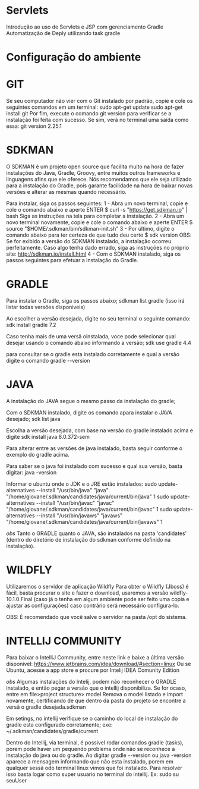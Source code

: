 # Servlets
Introdução ao uso de Servlets e JSP com gerenciamento Gradle
Automatização de Deply utilizando task gradle

# Configuração do ambiente

# GIT
Se seu computador não vier com o Git instalado por padrão, copie e cole os seguintes comandos em um terminal: sudo apt-get update sudo apt-get install git
Por fim, execute o comando git version para verificar se a instalação foi feita com sucesso. Se sim, verá no terminal uma saída como essa: git version 2.25.1

# SDKMAN
O SDKMAN é um projeto open source que facilita muito na hora de fazer instalações do Java, Gradle, Groovy, entre muitos outros frameworks e linguagens afins que ele oferece. Nós recomendamos que ele seja utilizado para a instalação do Gradle, pois garante facilidade na hora de baixar novas versões e alterar as mesmas quando necessário.

Para instalar, siga os passos seguintes:
1 - Abra um novo terminal, copie e cole o comando abaixo e aperte ENTER $ curl -s "https://get.sdkman.io" | bash Siga as instruções na tela para completar a instalação.
2 - Abra um novo terminal novamente, copie e cole o comando abaixo e aperte ENTER $ source "$HOME/.sdkman/bin/sdkman-init.sh"
3 - Por último, digite o comando abaixo para ter certeza de que tudo deu certo $ sdk version OBS: Se for exibido a versão do SDKMAN instalado, a instalação ocorreu perfeitamente. Caso algo tenha dado errado, siga as instruções no próprio site: http://sdkman.io/install.html
4 - Com o SDKMAN instalado, siga os passos seguintes para efetuar a instalação do Gradle.

# GRADLE
Para instalar o Gradle, siga os passos abaixo;
sdkman list gradle (isso irá listar todas versões disponiveis)

Ao escolher a versão desejada, digite no seu terminal o seguinte comando:
sdk install gradle 7.2

Caso tenha mais de uma versã oinstalada, voce pode selecionar qual desejar usando o comando abaixo informando a versão;
sdk use gradle 4.4

para consultar se o gradle esta instalado corretamente e qual a versão digite o comando
gradle --version

# JAVA
A instalação do JAVA segue o mesmo passo da instalação do gradle;

Com o SDKMAN instalado, digite os comando apara instalar o JAVA desejado;
sdk list java

Escolha a versão desejada, com base na versão do gradle instalado acima e digite
sdk install java 8.0.372-sem

Para alterar entre as versões de java instalado, basta seguir conforme o exemplo do gradle acima.

Para saber se o java foi instalado com sucesso e qual sua versão, basta digitar:
java -version

Informar o ubuntu onde o JDK e o JRE estão instalados:
sudo update-alternatives --install "/usr/bin/java" "java" "/home/giovane/.sdkman/candidates/java/current/bin/java" 1
sudo update-alternatives --install "/usr/bin/javac" "javac" "/home/giovane/.sdkman/candidates/java/current/bin/javac" 1
sudo update-alternatives --install "/usr/bin/javaws" "javaws" "/home/giovane/.sdkman/candidates/java/current/bin/javaws" 1


*obs*
Tanto o GRADLE quanto o JAVA, são instalados na pasta 'candidates' (dentro do diretório de instalação do sdkman conforme definido na instalação).

# WILDFLY
Utilizaremos o servidor de aplicação Wildfly
Para obter o Wildfly (Jboss) é fácil, basta procurar o site e fazer o download, usaremos a versão wildfly-10.1.0.Final (caso já o tenha em algum ambiente pode ser feito uma copia e ajustar as configurações) caso contrário será necessário configura-lo.

OBS: É recomendado que você salve o servidor na pasta /opt do sistema.

# INTELLIJ COMMUNITY
Para baixar o IntelliJ Community, entre neste link e baixe a última versão disponível: https://www.jetbrains.com/idea/download/#section=linux
Ou se Ubuntu, acesse a app store e procure por Intelij IDEA Comunity Edition

*obs*
Algumas instalações do Intelij, podem não reconhecer o GRADLE instalado, e então pegar a versão que o intellij disponibiliza.
Se for ocaso, entre em file>project structure> model
Remova o model listado e import novamente, certificando de que dentro da pasta do projeto se encontre a versã o gradle desejada.sdkman

Em setings, no intellij verifique se o caminho do local de instalação do gradle esta configurado corretamente;
exe: ~/.sdkman/candidates/gradle/current

Dentro do Intellij, via terminal, é possivel rodar comandos gradle (tasks), porem pode haver um pequendo problema onde não se reconhece a instalação do java ou do gradle.
Ao digitar gradle --version ou java -version aparece a mensagem informando que não esta instalado, porem em qualquer sessã odo terminal linux vimos que foi instalado.
Para resolver isso basta logar como super usuario no terminal do intellij.
Ex:
sudo su seuUser

